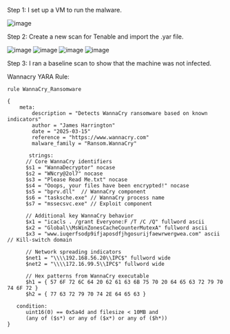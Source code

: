 Step 1: I set up a VM to run the malware.

![image](https://github.com/user-attachments/assets/fb549f2e-09fd-43ca-918e-f61a575396ca)

Step 2: Create a new scan for Tenable and import the .yar file.

![image](https://github.com/user-attachments/assets/c9338422-7665-4e5d-bf62-3bbb69c610a4)
![image](https://github.com/user-attachments/assets/1640f770-f2ee-4f0f-9d11-f43e98ae121f)
![image](https://github.com/user-attachments/assets/eb79fce6-40e5-4dfa-b454-a25fa3ed7d73)
![image](https://github.com/user-attachments/assets/b004cfb2-9766-4779-a9d8-2345631c4a9b)


Step 3: I ran a baseline scan to show that the machine was not infected.

Wannacry YARA Rule:

```
rule WannaCry_Ransomware

{
    meta:
        description = "Detects WannaCry ransomware based on known indicators"
        author = "James Harrington"
        date = "2025-03-15"
        reference = "https://www.wannacry.com"
        malware_family = "Ransom.WannaCry"
    
       strings:
      // Core WannaCry identifiers
      $s1 = "WannaDecryptor" nocase
      $s2 = "WNcry@2ol7" nocase
      $s3 = "Please Read Me.txt" nocase
      $s4 = "Ooops, your files have been encrypted!" nocase
      $s5 = "bprv.dll"  // WannaCry component
      $s6 = "tasksche.exe" // WannaCry process name
      $s7 = "mssecsvc.exe" // Exploit component
      
      // Additional key WannaCry behavior
      $x1 = "icacls . /grant Everyone:F /T /C /Q" fullword ascii
      $x2 = "Global\\MsWinZonesCacheCounterMutexA" fullword ascii
      $x3 = "www.iuqerfsodp9ifjaposdfjhgosurijfaewrwergwea.com" ascii // Kill-switch domain
      
      // Network spreading indicators
      $net1 = "\\\\192.168.56.20\\IPC$" fullword wide
      $net2 = "\\\\172.16.99.5\\IPC$" fullword wide
      
      // Hex patterns from WannaCry executable
      $h1 = { 57 6F 72 6C 64 20 62 61 63 6B 75 70 20 64 65 63 72 79 70 74 6F 72 }
      $h2 = { 77 63 72 79 70 74 2E 64 65 63 }
   
   condition:
      uint16(0) == 0x5a4d and filesize < 10MB and 
      (any of ($s*) or any of ($x*) or any of ($h*))
}

```
